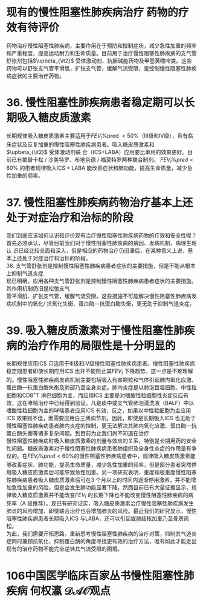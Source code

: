 # 现有的慢性阻塞性肺疾病治疗 药物的疗效有待评价  
药物治疗慢性阻塞性肺疾病，主要作用在于预防和控制症状，减少急性加重的频率和严重程度，提高运动耐力和生命质量。目前用于治疗慢性阻塞性肺疾病的支气管舒张剂包括$\upbeta_{\it2}$ 受体激动剂、抗胆碱能药物及甲基黄嘌呤类。这些药物可以舒张支气管平滑肌，扩张支气管，缓解气流受限，是控制慢性阻塞性肺疾病症状的主要治疗药物。  
# 36. 慢性阻塞性肺疾病患者稳定期可以长期吸入糖皮质激素  
长期规律吸入糖皮质激素主要适用于$F E V_{l}\%$pred $<50\%$（Ⅲ级和Ⅳ级），且有临床症状及反复加重的慢性阻塞性肺疾病患者。吸入糖皮质激素和 $\upbeta_{\it2}$  受体激动剂联 合（ICS+LABA）应用要比单用的效果更好。目前已有氟替卡松 /  沙美特罗、布地奈德 /  福莫特罗两种联合制剂。 $F E V_{l}\%p r e d<60\%$ 的患者规律吸入$\mathrm{ICS+LABA}$ 能改善症状和肺功能，提高生命质量，减少急性加重的频率。  
# 37. 慢性阻塞性肺疾病药物治疗基本上还处于对症治疗和治标的阶段  
我们到底应该如何认识和评价现有治疗慢性阻塞性肺疾病药物的疗效和安全性呢？首先必须承认，尽管目前我们对于慢性阻塞性肺疾病的病因、发病机制、病理生理认 识已经比较全面和深入，但是相应的药物治疗仍旧滞后，在某种意义上说，基本上还处于对症治疗和治标的阶段。  
38. 支气管舒张剂是控制慢性阻塞性肺疾病患者症状的主要措施，但是不能从根本上抑制气道炎症  
现已明确，应用各种支气管舒张剂是控制慢性阻塞性肺疾病患者症状的主要措施。其作用机制仍旧是松弛支气  
管平滑肌、扩张支气管，缓解气流受限。这些措施不可能解决慢性阻塞性肺疾病发病机制中的氧化/ 抗氧化失衡、蛋白酶—抗蛋白酶失衡，更无助于抑制气道炎症。  
# 39.  吸入糖皮质激素对于慢性阻塞性肺疾 病的治疗作用的局限性是十分明显的  
长期规律应用ICS 只适用于Ⅲ级和Ⅳ级慢性阻塞性肺疾病患者。慢性阻塞性肺疾病稳定期患者即使长期应用ICS 也并不能阻止其$F E V_{I}$ 下降趋势。这一点是不难理解的。慢性阻塞性肺疾病发病机制主要包括吸入有害颗粒和气体引起肺内氧化应激、蛋白酶—抗蛋白酶失衡及肺部乃至全身炎症。肺内炎症是以肺泡巨噬细胞、中性粒细胞和$\mathrm{CD8^{+}T}$ 淋巴细胞为主，而应用ICS 主要是对嗜酸性粒细胞性炎症反应有效，这在哮喘治疗中已经得到验证。凡是痰中或支气管肺泡灌洗液（BALF）中以嗜酸性粒细胞为主的哮喘患者应用ICS 有效，反之，如果以中性粒细胞为主应用ICS 效果则不佳，而需要应用白三烯调节剂。因此，即使是长期吸入ICS 也无助于慢性阻塞性肺疾病患者肺内炎症的控制，更无法解决其肺内氧化应激、蛋白酶—抗蛋白酶失衡等诸多复杂问题。到目前为止我们尚不知道在治疗  
慢性阻塞性肺疾病时吸入糖皮质激素的剂量与效应的关系，特别是长期用药的安全性问题。糖皮质激素对于慢性阻塞性肺疾病患者肺组织及全身性炎症的作用是有争议的。在$F E V_{l}\%p r e d<60\%$的慢性阻塞性肺疾病患者中，规律吸入糖皮质激素能够改善症状、肺功能，提高生命质量，减少急性加重的频率，但是部分患者突然停用吸入糖皮质激素后可能导致急性加重。另一项研究表明，重度和极重度慢性阻塞性肺疾病患者吸入糖皮质激素后可在3 个月以上的时间内逐渐停用激素，并不能增加急性加重的风险，但是会发生肺功能显著下降。然而目前已有大量证据显示，规律吸入糖皮质激素并不能改变$F E V_{I}$ 的长期下降也不能改变慢性阻塞性肺疾病的病死率（A 级推荐）。现已有研究证实，吸入糖皮质激素治疗慢性阻塞性肺疾病发生肺炎的风险增加，即使联合治疗也会增加肺炎的风险。最近我们的研究显示，慢性阻塞性肺疾病患者长期吸入ICS 与LABA，还可以引起或肺结核加重乃至骨质疏松。  
为此，我们需要开拓思路，重新思考慢性阻塞性肺疾病的治疗对策，抑制其气道炎症同时兼顾抗氧化、抑制蛋白酶的角度寻找更有效的治疗方法，唯有如此才能走出现有的治疗药物不能完全逆转其气流受限的困境。  
# 106中国医学临床百家丛书慢性阻塞性肺疾病 何权瀛 $\mathcal{D A O}$观点  
